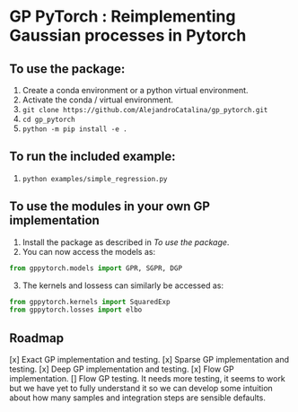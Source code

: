 # GP PyTorch : Reimplementing Gaussian processes in Pytorch

## To use the package:
  1. Create a conda environment or a python virtual environment.
  2. Activate the conda / virtual environment.
  3. `git clone https://github.com/AlejandroCatalina/gp_pytorch.git`
  4. `cd gp_pytorch`
  5. `python -m pip install -e .`
  
## To run the included example:
  1. `python examples/simple_regression.py`
  
## To use the modules in your own GP implementation
  1. Install the package as described in *To use the package*.
  2. You can now access the models as:
  ```python
  from gppytorch.models import GPR, SGPR, DGP
  ```
  3. The kernels and lossess can similarly be accessed as:
  ```python
  from gppytorch.kernels import SquaredExp
  from gppytorch.losses import elbo
  ```
  
## Roadmap

  [x] Exact GP implementation and testing.
  [x] Sparse GP implementation and testing.
  [x] Deep GP implementation and testing.
  [x] Flow GP implementation.
  [] Flow GP testing. 
  It needs more testing, it seems to work but we have yet to fully understand it so we can develop some intuition about how many samples and integration steps are sensible defaults.
